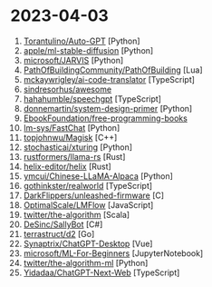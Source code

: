 # 2023-04-03

1. [Torantulino/Auto-GPT](https://github.com/Torantulino/Auto-GPT "An experimental open-source attempt to make GPT-4 fully autonomous.") [Python]
2. [apple/ml-stable-diffusion](https://github.com/apple/ml-stable-diffusion "Stable Diffusion with Core ML on Apple Silicon") [Python]
3. [microsoft/JARVIS](https://github.com/microsoft/JARVIS "JARVIS, a system to connect LLMs with ML community") [Python]
4. [PathOfBuildingCommunity/PathOfBuilding](https://github.com/PathOfBuildingCommunity/PathOfBuilding "Offline build planner for Path of Exile.") [Lua]
5. [mckaywrigley/ai-code-translator](https://github.com/mckaywrigley/ai-code-translator "Use AI to translate code from one language to another.") [TypeScript]
6. [sindresorhus/awesome](https://github.com/sindresorhus/awesome "😎 Awesome lists about all kinds of interesting topics") 
7. [hahahumble/speechgpt](https://github.com/hahahumble/speechgpt "SpeechGPT is a web application that enables you to converse with ChatGPT.") [TypeScript]
8. [donnemartin/system-design-primer](https://github.com/donnemartin/system-design-primer "Learn how to design large-scale systems. Prep for the system design interview. Includes Anki flashcards.") [Python]
9. [EbookFoundation/free-programming-books](https://github.com/EbookFoundation/free-programming-books "📚 Freely available programming books") 
10. [lm-sys/FastChat](https://github.com/lm-sys/FastChat "The release repo for Vicuna: An Open Chatbot Impressing GPT-4") [Python]
11. [topjohnwu/Magisk](https://github.com/topjohnwu/Magisk "The Magic Mask for Android") [C++]
12. [stochasticai/xturing](https://github.com/stochasticai/xturing "Build and control your own LLMs") [Python]
13. [rustformers/llama-rs](https://github.com/rustformers/llama-rs "Run LLaMA inference on CPU, with Rust 🦀🚀🦙") [Rust]
14. [helix-editor/helix](https://github.com/helix-editor/helix "A post-modern modal text editor.") [Rust]
15. [ymcui/Chinese-LLaMA-Alpaca](https://github.com/ymcui/Chinese-LLaMA-Alpaca "中文LLaMA&Alpaca大语言模型+本地部署 (Chinese LLaMA & Alpaca LLMs)") [Python]
16. [gothinkster/realworld](https://github.com/gothinkster/realworld "The mother of all demo apps — Exemplary fullstack Medium.com clone powered by React, Angular, Node, Django, and many more") [TypeScript]
17. [DarkFlippers/unleashed-firmware](https://github.com/DarkFlippers/unleashed-firmware "Flipper Zero Unleashed Firmware") [C]
18. [OptimalScale/LMFlow](https://github.com/OptimalScale/LMFlow "An Extensible Toolkit for Finetuning and Inference of Large Foundation Models") [JavaScript]
19. [twitter/the-algorithm](https://github.com/twitter/the-algorithm "Source code for Twitter's Recommendation Algorithm") [Scala]
20. [DeSinc/SallyBot](https://github.com/DeSinc/SallyBot "AI Chatbot coded in Discord.net C#") [C#]
21. [terrastruct/d2](https://github.com/terrastruct/d2 "D2 is a modern diagram scripting language that turns text to diagrams.") [Go]
22. [Synaptrix/ChatGPT-Desktop](https://github.com/Synaptrix/ChatGPT-Desktop "ChatGPT 跨平台客户端，快捷键快速唤醒窗口，问答快人一步！") [Vue]
23. [microsoft/ML-For-Beginners](https://github.com/microsoft/ML-For-Beginners "12 weeks, 26 lessons, 52 quizzes, classic Machine Learning for all") [JupyterNotebook]
24. [twitter/the-algorithm-ml](https://github.com/twitter/the-algorithm-ml "Source code for Twitter's Recommendation Algorithm") [Python]
25. [Yidadaa/ChatGPT-Next-Web](https://github.com/Yidadaa/ChatGPT-Next-Web "一键拥有你自己的 ChatGPT 网页服务。 One-Click to deploy your own ChatGPT web UI.") [TypeScript]
